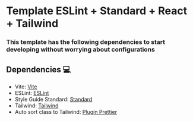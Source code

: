 # Template ESLint + Standard + React + Tailwind

### This template has the following dependencies to start developing without worrying about configurations

## Dependencies 💻

- Vite: [Vite](https://vitejs.dev/)
- ESLint: [ESLint](https://eslint.org/)
- Style Guide Standard: [Standard](https://github.com/standard)
- Tailwind: [Tailwind](https://tailwindcss.com/docs/installation)
- Auto sort class to Tailwind: [Plugin Prettier](https://github.com/tailwindlabs/prettier-plugin-tailwindcss)
